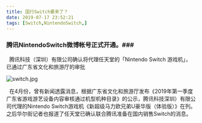 ```yaml
---
title: 国行Switch要来了？
date: 2019-07-17 23:52:21
tags: [Switch,NintendoSwitch,]
---
```


### 腾讯NintendoSwitch微博帐号正式开通。###

&nbsp;&nbsp;腾讯科技（深圳）有限公司确认将代理任天堂的「Nintendo Switch 游戏机」，已通过广东省文化和旅游厅的审批

![switch.jpg](https://i.loli.net/2019/07/17/5d2f4480a85e089102.jpg)
<!---more--->
 &nbsp;&nbsp;在4月份，曾有新闻透露消息，根据广东省文化和旅游厅发布《2019年第一季度广东省游戏游艺设备内容审核通过机型机种目录》的公示，腾讯科技深圳）有限公司代理的Nintendo Switch游戏机《新超级马力欧兄弟U豪华版（体验版）》在列。之后华尔街记者也报道了任天堂已确认联合腾讯准备在国内销售Switch的消息。


